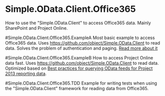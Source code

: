 # Simple.OData.Client.Office365
How to use the "Simple.OData.Client" to access Office365 data. Mainly SharePoint and Project Online.

#Simple.OData.Client.Office365.ExampleA
Most basic example to access Office365 data.
Uses https://github.com/object/Simple.OData.Client to read data.
Solves the problem of authentication and paging.
[Read more about it](http://www.ipmo.com.au/reading-project-online-odata-net/)

#Simple.OData.Client.Office365.ExampleB
How to access Project Online data fast.
Uses https://github.com/object/Simple.OData.Client to read data.
Optimized based on [Best practices for querying OData feeds for Project 2013 reporting data](https://msdn.microsoft.com/en-us/library/office/dn776317.aspx).

#Simple.OData.Client.Office365.TDD
Example for writing tests when using the "Simple.OData.Client" framework for reading data from Office365.
